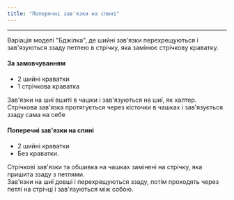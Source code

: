 ```yaml
---
title: "Поперечні зав'язки на спині"
---
```


***

Варіація моделі "Бджілка", де шийні зав'язки перехрещуються і зав'язуються ззаду петлею в стрічку, яка замінює стрічкову краватку.

#### За замовчуванням

- 2 шийні краватки
- 1 стрічкова краватка

Зав'язки на шиї вшиті в чашки і зав'язуються на шиї, як халтер.  
Стрічкова зав'язка протягується через кісточки в чашках і зав'язується ззаду сама на себе

#### Поперечні зав'язки на спині

- 2 шийні краватки
- Без краватки.

Стрічкові зав'язки та обшивка на чашках замінені на стрічку, яка пришита ззаду з петлями.  
Зав'язки на шиї довші і перехрещуються ззаду, потім проходять через петлі на стрічці і зав'язуються між собою.




